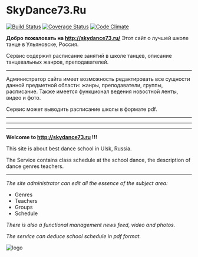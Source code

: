 SkyDance73.Ru
=========

[![Build Status](https://travis-ci.org/kalashnikovisme/sky_dance.png?master)](https://travis-ci.org/kalashnikovisme/sky_dance) [![Coverage Status](https://coveralls.io/repos/kalashnikovisme/sky_dance/badge.png?branch=master)](https://coveralls.io/r/kalashnikovisme/sky_dance?branch=master) [![Code Climate](https://codeclimate.com/github/kalashnikovisme/sky_dance.png)](https://codeclimate.com/github/kalashnikovisme/sky_dance)

**Добро пожаловать на http://skydance73.ru/** Этот сайт о лучшей школе танце в Ульяновске, Россия.

Сервис содержит расписание занятий в школе танцев, описание танцевальных жанров, преподавателей.

<cut>

-----------------------------------------------------------------------------------

Администратор сайта имеет возможность редактировать все сущности данной предметной области: жанры, преподаватели, группы, расписание. Также имеется функционал ведения новостной ленты, видео и фото. 

Сервис может выводить расписание школы в формате pdf.

---------------------------------------------------------------------------------
---------------------------------------------------------------------------------
---------------------------------------------------------------------------------

**Welcome to http://skydance73.ru !!!**

This site is about best dance school in Ulsk, Russia.

The Service contains class schedule at the school dance, the description of dance genres teachers.

------------------------------------------------------

*The site administrator can edit all the essence of the subject area:*
* Genres
* Teachers 
* Groups 
* Schedule 

*There is also a functional management news feed, video and photos.*

*The service can deduce school schedule in pdf format.*

![logo](https://f.cloud.github.com/assets/2001025/808255/642fb2a0-ee5f-11e2-86da-ca047122a070.png)
